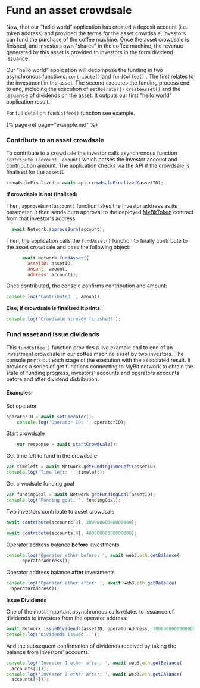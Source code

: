 # Fund an asset crowdsale

Now, that our "hello world" application has created a deposit account \(i.e. token address\) and provided the terms for the asset crowdsale, investors can fund the purchase of the coffee machine. Once the asset crowdsale is finished, and investors own "shares" in the coffee machine, the revenue generated by this asset is provided to investors in the form dividend issuance. 

Our "hello world" application will decompose the funding in two asynchronous functions: `contribute()` and `fundCoffee()` . The first relates to the investment in the asset. The second executes the funding process end to end, including the execution of `setOperator()` `createAsset()` and the issuance of dividends on the asset. It outputs our first "hello world" application result.

For full detail on `fundCoffee()` function see example.

{% page-ref page="example.md" %}

### Contribute to an asset crowdsale

To contribute to a crowdsale the investor calls asynchronous function `contribute (account, amount)` which parses the investor account and contribution amount. The application checks via the API if the crowdsale is finalised for the `assetID` 

```javascript
crowdsaleFinalized = await api.crowdsaleFinalized(assetID);
```

**If crowdsale is not finalised:**

Then, `approveBurn(account)` function takes the investor address as its parameter. It then sends burn approval to the deployed [MyBitToken](https://github.com/MyBitFoundation/MyBit-Network.tech/blob/master/contracts/tokens/erc20/BurnableToken.sol) contract from that investor's address.

```javascript
  await Network.approveBurn(account);
```

Then, the application calls the `fundAsset()` function to finally contribute to the   asset crowdsale and pass the following object:

```javascript
      await Network.fundAsset({
        assetID: assetID,
        amount: amount,
        address: account});
```

Once contributed, the console confirms contribution and amount: 

```javascript
console.log('Contributed ', amount);
```

**Else, if crowdsale is finalised it prints:**

```javascript
console.log('Crowdsale already finished!');
```

### Fund asset and issue dividends

This `fundCoffee()` function provides a live example end to end of an investment crowdsale in our coffee machine asset by two investors. The console prints out each stage of the execution with the associated result. It provides a series of get functions connecting to MyBit network to obtain the state of funding progress, investors' accounts and operators accounts before and after dividend distribution.

#### Examples: 

Set operator

```javascript
operatorID = await setOperator();
    console.log('Operator ID: ', operatorID);
```

Start crowdsale

```javascript
    var response = await startCrowdsale();
```

Get time left to fund in the crowdsale

```javascript
var timeleft = await Network.getFundingTimeLeft(assetID);
console.log('Time left: ', timeleft);
```

Get crwodsale funding goal

```javascript
var fundingGoal = await Network.getFundingGoal(assetID);
console.log('Funding goal: ', fundingGoal);
```

Two investors contribute to asset crowdsale

```javascript
await contribute(accounts[3], 30000000000000000);
```

```javascript
await contribute(accounts[4], 40000000000000000);
```

Operator address balance **before** investments 

```javascript
console.log('Operator ether before: ', await web3.eth.getBalance(
      operatorAddress));
```

Operator address balance **after** investments

```javascript
console.log('Operator ether after: ', await web3.eth.getBalance(
  operatorAddress));
```

**Issue Dividends**

One of the most important asynchronous calls relates to issuance of dividends to investors from the operator address: 

```javascript
await Network.issueDividends(assetID, operatorAddress, 10000000000000000);
console.log('Dividends Issued...');
```

And the subsequent confirmation of dividends received by taking the balance from investors' accounts:

```javascript
console.log('Investor 1 ether after: ', await web3.eth.getBalance(
  accounts[3]));
console.log('Investor 2 ether after: ', await web3.eth.getBalance(
  accounts[4]));
```

